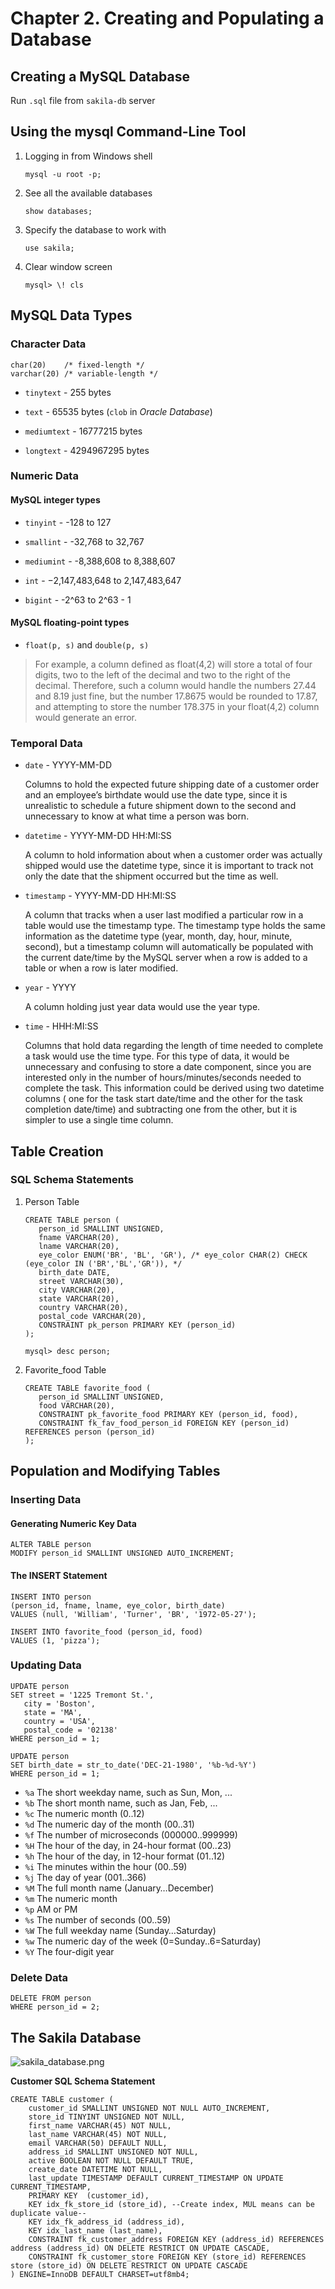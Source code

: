 # Chapter 2. Creating and Populating a Database

## Creating a MySQL Database

Run `.sql` file from `sakila-db` server

## Using the mysql Command-Line Tool

1. Logging in from Windows shell
    ```
   mysql -u root -p;
   ```

2. See all the available databases
    ```
   show databases;
   ```

3. Specify the database to work with
    ```
   use sakila;
   ```

4. Clear window screen
   ```
   mysql> \! cls
   ```

## MySQL Data Types

### Character Data

    char(20)    /* fixed-length */
    varchar(20) /* variable-length */

- `tinytext` - 255 bytes

- `text` - 65535 bytes (`clob` in _Oracle Database_)

- `mediumtext` - 16777215 bytes

- `longtext` - 4294967295 bytes

### Numeric Data

#### MySQL integer types

- `tinyint` - -128 to 127

- `smallint` - -32,768 to 32,767

- `mediumint` - -8,388,608 to 8,388,607

- `int` - −2,147,483,648 to 2,147,483,647

- `bigint` - -2^63 to 2^63 - 1

#### MySQL floating-point types

- `float(p, s)` and `double(p, s)`

> For example, a column defined as float(4,2) will store a total of four digits, two to the left of the decimal and two
> to the right of the decimal. Therefore, such a column would handle the numbers 27.44 and 8.19 just fine, but the
> number
> 17.8675 would be rounded to 17.87, and attempting to store the number 178.375 in your float(4,2) column would generate
> an error.

### Temporal Data

- `date` - YYYY-MM-DD

  Columns to hold the expected future shipping date of a customer order and an employee’s birthdate would use the date
  type, since it is unrealistic to schedule a future shipment down to the second and unnecessary to know at what time a
  person was born.
- `datetime` - YYYY-MM-DD HH:MI:SS

  A column to hold information about when a customer order was actually shipped would use the datetime type, since it is
  important to track not only the date that the shipment occurred but the time as well.
- `timestamp` - YYYY-MM-DD HH:MI:SS

  A column that tracks when a user last modified a particular row in a table would use the timestamp type. The timestamp
  type holds the same information as the datetime type (year, month, day, hour, minute, second), but a timestamp column
  will automatically be populated with the current date/time by the MySQL server when a row is added to a table or when
  a row is later modified.
- `year` - YYYY

  A column holding just year data would use the year type.
- `time` - HHH:MI:SS

  Columns that hold data regarding the length of time needed to complete a task would use the time type. For this type
  of data, it would be unnecessary and confusing to store a date component, since you are interested only in the number
  of hours/minutes/seconds needed to complete the task. This information could be derived using two datetime columns (
  one for the task start date/time and the other for the task completion date/time) and subtracting one from the other,
  but it is simpler to use a single time column.

## Table Creation

### SQL Schema Statements

1. Person Table
   ```
   CREATE TABLE person (
      person_id SMALLINT UNSIGNED,
      fname VARCHAR(20),
      lname VARCHAR(20),
      eye_color ENUM('BR', 'BL', 'GR'), /* eye_color CHAR(2) CHECK (eye_color IN ('BR','BL','GR')), */
      birth_date DATE,
      street VARCHAR(30),
      city VARCHAR(20),
      state VARCHAR(20),
      country VARCHAR(20),
      postal_code VARCHAR(20),
      CONSTRAINT pk_person PRIMARY KEY (person_id)
   );
   ```

   ```
   mysql> desc person;
   ```

2. Favorite_food Table
   ```
   CREATE TABLE favorite_food (
      person_id SMALLINT UNSIGNED,
      food VARCHAR(20),
      CONSTRAINT pk_favorite_food PRIMARY KEY (person_id, food),
      CONSTRAINT fk_fav_food_person_id FOREIGN KEY (person_id) REFERENCES person (person_id)
   );
   ```

## Population and Modifying Tables

### Inserting Data

#### Generating Numeric Key Data

   ```
   ALTER TABLE person
   MODIFY person_id SMALLINT UNSIGNED AUTO_INCREMENT;
   ```

#### The INSERT Statement

   ```
   INSERT INTO person
   (person_id, fname, lname, eye_color, birth_date)
   VALUES (null, 'William', 'Turner', 'BR', '1972-05-27');
   
   INSERT INTO favorite_food (person_id, food)
   VALUES (1, 'pizza');
   ```

### Updating Data

   ```
   UPDATE person
   SET street = '1225 Tremont St.',
      city = 'Boston',
      state = 'MA',
      country = 'USA',
      postal_code = '02138'
   WHERE person_id = 1;
   ```

   ```
   UPDATE person
   SET birth_date = str_to_date('DEC-21-1980', '%b-%d-%Y')
   WHERE person_id = 1;
   ```

- `%a` The short weekday name, such as Sun, Mon, ...
- `%b` The short month name, such as Jan, Feb, ...
- `%c` The numeric month (0..12)
- `%d` The numeric day of the month (00..31)
- `%f` The number of microseconds (000000..999999)
- `%H` The hour of the day, in 24-hour format (00..23)
- `%h` The hour of the day, in 12-hour format (01..12)
- `%i` The minutes within the hour (00..59)
- `%j` The day of year (001..366)
- `%M` The full month name (January…December)
- `%m` The numeric month
- `%p` AM or PM
- `%s` The number of seconds (00..59)
- `%W` The full weekday name (Sunday…Saturday)
- `%w` The numeric day of the week (0=Sunday..6=Saturday)
- `%Y` The four-digit year

### Delete Data

   ```
   DELETE FROM person
   WHERE person_id = 2;
   ```

## The Sakila Database

![sakila_database.png](/sakila-db/sakila_database.png)

**Customer SQL Schema Statement**

    CREATE TABLE customer (
        customer_id SMALLINT UNSIGNED NOT NULL AUTO_INCREMENT,
        store_id TINYINT UNSIGNED NOT NULL, 
        first_name VARCHAR(45) NOT NULL,
        last_name VARCHAR(45) NOT NULL, 
        email VARCHAR(50) DEFAULT NULL, 
        address_id SMALLINT UNSIGNED NOT NULL, 
        active BOOLEAN NOT NULL DEFAULT TRUE, 
        create_date DATETIME NOT NULL, 
        last_update TIMESTAMP DEFAULT CURRENT_TIMESTAMP ON UPDATE CURRENT_TIMESTAMP, 
        PRIMARY KEY  (customer_id), 
        KEY idx_fk_store_id (store_id), --Create index, MUL means can be duplicate value--
        KEY idx_fk_address_id (address_id), 
        KEY idx_last_name (last_name), 
        CONSTRAINT fk_customer_address FOREIGN KEY (address_id) REFERENCES address (address_id) ON DELETE RESTRICT ON UPDATE CASCADE, 
        CONSTRAINT fk_customer_store FOREIGN KEY (store_id) REFERENCES store (store_id) ON DELETE RESTRICT ON UPDATE CASCADE
    ) ENGINE=InnoDB DEFAULT CHARSET=utf8mb4;
